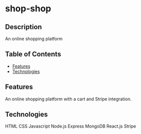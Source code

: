 # shop-shop

## Description
An online shopping platform

## Table of Contents
* [Features](#features)
* [Technologies](#technologies)

## Features
An online shopping platform with a cart and Stripe integration.

## Technologies
HTML
CSS
Javascript
Node.js
Express
MongoDB
React.js
Stripe